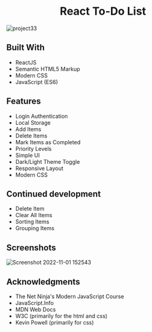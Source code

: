 <h1 align="center">React To-Do List</h1>

![project33](https://user-images.githubusercontent.com/115553545/199239133-9fea3f49-268b-4d05-8bae-af79bbefab84.PNG)


## Built With

- ReactJS
- Semantic HTML5 Markup
- Modern CSS
- JavaScript (ES6)


## Features

- Login Authentication
- Local Storage
- Add Items
- Delete Items
- Mark Items as Completed
- Priority Levels
- Simple UI
- Dark/Light Theme Toggle
- Responsive Layout
- Modern CSS


## Continued development

- Delete Item
- Clear All Items
- Sorting Items
- Grouping Items


## Screenshots

![Screenshot 2022-11-01 152543](https://user-images.githubusercontent.com/115553545/199271459-251cbe31-0939-4347-ba56-3982ba2faf9e.png)


## Acknowledgments

- The Net Ninja's Modern JavaScript Course
- JavaScript.Info
- MDN Web Docs
- W3C (primarily for the html and css)
- Kevin Powell (primarily for css)
